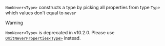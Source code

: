 `NonNever<Type>` constructs a type by picking all properties from type `Type` which values don't equal to `never`

> [!WARNING]  
> `NonNever<Type>` is deprecated in v10.2.0. Please use [`OmitNeverProperties<Type>`](../omit-never-properties) instead.
